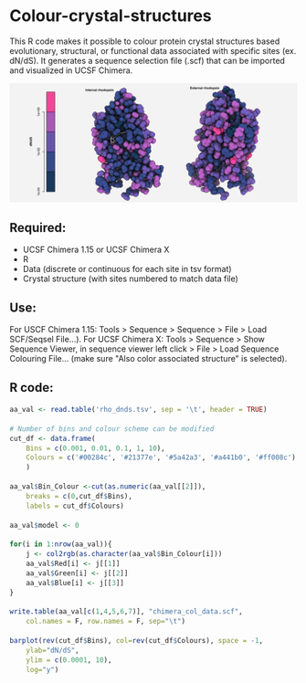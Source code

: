 # Colour-crystal-structures

This R code makes it possible to colour protein crystal structures based evolutionary, structural, or functional data associated with specific sites (ex. dN/dS). It generates a sequence selection file (.scf) that can be imported and visualized in UCSF Chimera.

![Rhodopsin interior vs exterior dN/dS](https://github.com/alexvannynatten/Colour-crystal-structures/blob/b9f60c5636dec16aa6edfd5ea5cce685b61c1b02/rhodopsin_dnds_col.png)

## Required:

- UCSF Chimera 1.15 or UCSF Chimera X
- R
- Data (discrete or continuous for each site in tsv format)
- Crystal structure (with sites numbered to match data file)

## Use:

For USCF Chimera 1.15: Tools > Sequence > Sequence > File > Load SCF/Seqsel File...). 
For UCSF Chimera X: Tools > Sequence > Show Sequence Viewer, in sequence viewer left click > File > Load Sequence Colouring File... (make sure "Also color associated structure" is selected).

## R code:

```r
aa_val <- read.table('rho_dnds.tsv', sep = '\t', header = TRUE)

# Number of bins and colour scheme can be modified
cut_df <- data.frame(
	Bins = c(0.001, 0.01, 0.1, 1, 10),
	Colours = c('#00284c', '#21377e', '#5a42a3', '#a441b0', '#ff008c')
	)

aa_val$Bin_Colour <-cut(as.numeric(aa_val[[2]]), 
	breaks = c(0,cut_df$Bins),
	labels = cut_df$Colours)

aa_val$model <- 0

for(i in 1:nrow(aa_val)){
	j <- col2rgb(as.character(aa_val$Bin_Colour[i]))
	aa_val$Red[i] <- j[[1]]
	aa_val$Green[i] <- j[[2]]
	aa_val$Blue[i] <- j[[3]]
}

write.table(aa_val[c(1,4,5,6,7)], "chimera_col_data.scf", 
	col.names = F, row.names = F, sep="\t")

barplot(rev(cut_df$Bins), col=rev(cut_df$Colours), space = -1, 
	ylab="dN/dS", 
	ylim = c(0.0001, 10), 
	log="y")
